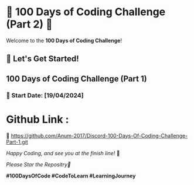 
# 🚀 100 Days of Coding Challenge (Part 2) 🚀


Welcome to the **100 Days of Coding Challenge**!

## 💪 Let's Get Started!

## 100 Days of Coding Challenge (Part 1)
### 📅 Start Date: [19/04/2024] 
# Github Link : 
  🔗 https://github.com/Anum-2017/Discord-100-Days-Of-Coding-Challenge-Part-1.git

 
*Happy Coding, and see you at the finish line!* 🏁

*Please Star the Repositry🌟*

**#100DaysOfCode            #CodeToLearn               #LearningJourney**
